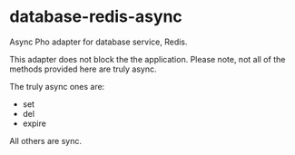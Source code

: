 # database-redis-async
Async Pho adapter for database service, Redis.

This adapter does not block the the application. Please note, not all of the methods provided here are truly async. 

The truly async ones are:
* set
* del
* expire

All others are sync.


